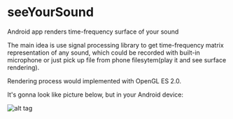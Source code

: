 seeYourSound
============

Android app renders time-frequency surface of your sound

The main idea is use signal processing library to get 
time-frequency matrix representation of any sound, which 
could be recorded with built-in microphone or just pick up
file from phone filesytem(play it and see surface rendering).

Rendering process would implemented with OpenGL ES 2.0.

It's gonna look like picture below, but in your Android device:

![alt tag](http://images04.olx.in/ui/12/69/88/1345200361_429646188_1-Pictures-of--mtalab-training-and-thesis-workece-ee-csepe-more.jpg)

